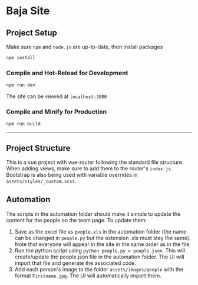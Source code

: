 # Baja Site

## Project Setup

Make sure `npm` and `node.js` are up-to-date, then install packages

```sh
npm install
```

### Compile and Hot-Reload for Development

```sh
npm run dev
```

The site can be viewed at `localhost:3000`

### Compile and Minify for Production

```sh
npm run build
```

---

## Project Structure

This is a vue project with vue-router following the standard file structure. When adding views, make sure to add them to the router's `index.js`. Bootstrap is also being used with variable overrides in `assets/styles/_custom.scss`.

## Automation

The scripts in the automation folder should make it simple to update the content for the people on the team page. To update them:
1. Save as the excel file as `people.xls` in the automation folder (the name can be changed in `people.py` but the extension .xls must stay the same). Note that everyone will appear in the site in the same order as in the file.
2. Run the python script using `python people.py > people.json`. This will create/update the people.json file in the automation folder. The UI will import that file and generate the associated code.
3. Add each person's image to the folder `assets/images/people` with the format `Firstname.jpg`. The UI will automatically import them.